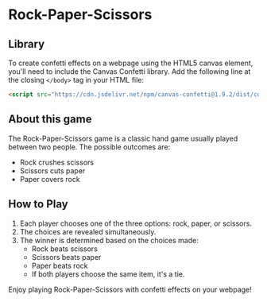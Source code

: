 # Rock-Paper-Scissors

## Library

To create confetti effects on a webpage using the HTML5 canvas element, you'll need to include the Canvas Confetti library. Add the following line at the closing `</body>` tag in your HTML file:

```html
<script src="https://cdn.jsdelivr.net/npm/canvas-confetti@1.9.2/dist/confetti.browser.min.js"></script>
```

## About this game

The Rock-Paper-Scissors game is a classic hand game usually played between two people. The possible outcomes are:

- Rock crushes scissors
- Scissors cuts paper
- Paper covers rock

## How to Play

1. Each player chooses one of the three options: rock, paper, or scissors.
2. The choices are revealed simultaneously.
3. The winner is determined based on the choices made:
   - Rock beats scissors
   - Scissors beats paper
   - Paper beats rock
   - If both players choose the same item, it's a tie.

Enjoy playing Rock-Paper-Scissors with confetti effects on your webpage!
